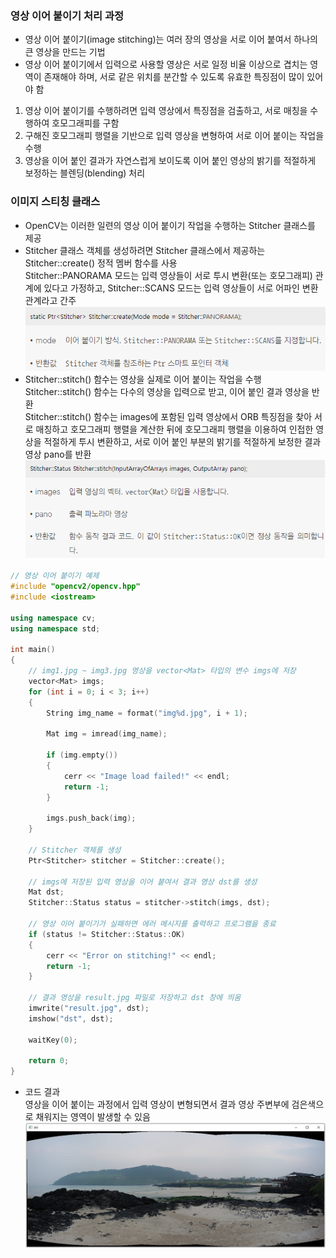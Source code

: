 ### 영상 이어 붙이기 처리 과정
* 영상 이어 붙이기(image stitching)는 여러 장의 영상을 서로 이어 붙여서 하나의 큰 영상을 만드는 기법
* 영상 이어 붙이기에서 입력으로 사용할 영상은 서로 일정 비율 이상으로 겹치는 영역이 존재해야 하며, 서로 같은 위치를 분간할 수 있도록 유효한 특징점이 많이 있어야 함
1. 영상 이어 붙이기를 수행하려면 입력 영상에서 특징점을 검출하고, 서로 매칭을 수행하여 호모그래피를 구함
2. 구해진 호모그래피 행렬을 기반으로 입력 영상을 변형하여 서로 이어 붙이는 작업을 수행
3. 영상을 이어 붙인 결과가 자연스럽게 보이도록 이어 붙인 영상의 밝기를 적절하게 보정하는 블렌딩(blending) 처리

### 이미지 스티칭 클래스
* OpenCV는 이러한 일련의 영상 이어 붙이기 작업을 수행하는 Stitcher 클래스를 제공
* Stitcher 클래스 객체를 생성하려면 Stitcher 클래스에서 제공하는 Stitcher::create() 정적 멤버 함수를 사용
<br/> Stitcher::PANORAMA 모드는 입력 영상들이 서로 투시 변환(또는 호모그래피) 관계에 있다고 가정하고, Stitcher::SCANS 모드는 입력 영상들이 서로 어파인 변환 관계라고 간주
<br/> <img src="./img/OCV037.PNG" /> 
* Stitcher::stitch() 함수는 영상을 실제로 이어 붙이는 작업을 수행
<br/> Stitcher::stitch() 함수는 다수의 영상을 입력으로 받고, 이어 붙인 결과 영상을 반환
<br/> Stitcher::stitch() 함수는 images에 포함된 입력 영상에서 ORB 특징점을 찾아 서로 매칭하고 호모그래피 행렬을 계산한 뒤에 호모그래피 행렬을 이용하여 인접한 영상을 적절하게 투시 변환하고, 서로 이어 붙인 부분의 밝기를 적절하게 보정한 결과 영상 pano를 반환
<br/> <img src="./img/OCV038.PNG" />
```cpp
// 영상 이어 붙이기 예제
#include "opencv2/opencv.hpp"
#include <iostream>

using namespace cv;
using namespace std;

int main()
{
	// img1.jpg ~ img3.jpg 영상을 vector<Mat> 타입의 변수 imgs에 저장
	vector<Mat> imgs;
	for (int i = 0; i < 3; i++)
	{
		String img_name = format("img%d.jpg", i + 1);
		
		Mat img = imread(img_name);

		if (img.empty())
		{
			cerr << "Image load failed!" << endl;
			return -1;
		}

		imgs.push_back(img);
	}

	// Stitcher 객체를 생성
	Ptr<Stitcher> stitcher = Stitcher::create();

	// imgs에 저장된 입력 영상을 이어 붙여서 결과 영상 dst를 생성
	Mat dst;
	Stitcher::Status status = stitcher->stitch(imgs, dst);

	// 영상 이어 붙이기가 실패하면 에러 메시지를 출력하고 프로그램을 종료
	if (status != Stitcher::Status::OK)
	{
		cerr << "Error on stitching!" << endl;
		return -1;
	}

	// 결과 영상을 result.jpg 파일로 저장하고 dst 창에 띄움
	imwrite("result.jpg", dst);
	imshow("dst", dst);

	waitKey(0);

	return 0;
}
```
* 코드 결과
<br/> 영상을 이어 붙이는 과정에서 입력 영상이 변형되면서 결과 영상 주변부에 검은색으로 채워지는 영역이 발생할 수 있음
<br/> <img src="./img/OCV039.PNG" width="600"/>
